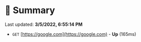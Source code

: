 # 📖 Summary
Last updated: **3/5/2022, 6:55:14 PM**

- `GET` [https://google.com](https://google.com) - **Up** (165ms)
